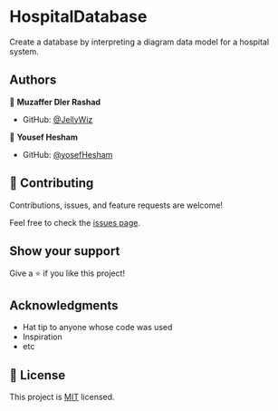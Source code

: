 # HospitalDatabase

Create a database by interpreting a diagram data model for a hospital system.

## Authors

👤 **Muzaffer Dler Rashad**

- GitHub: [@JellyWiz](https://github.com/jellywiz)

👤 **Yousef Hesham**

- GitHub: [@yosefHesham](https://github.com/yosefHesham)

## 🤝 Contributing

Contributions, issues, and feature requests are welcome!

Feel free to check the [issues page](../../issues/).

## Show your support

Give a ⭐️ if you like this project!

## Acknowledgments

- Hat tip to anyone whose code was used
- Inspiration
- etc

## 📝 License

This project is [MIT](./MIT.md) licensed.
